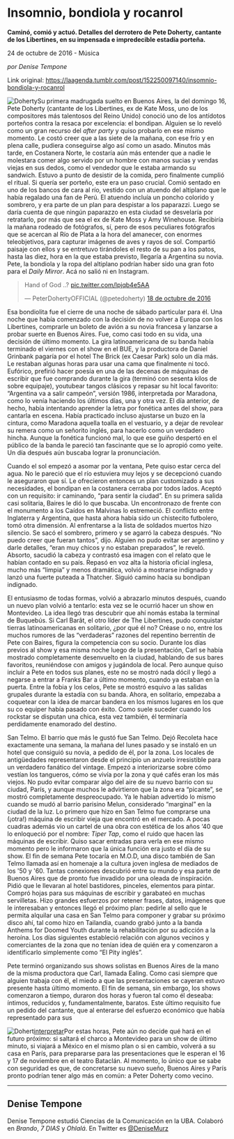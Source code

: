 # Insomnio, bondiola y rocanrol

**Caminó, comió y actuó. Detalles del derrotero de Pete Doherty, cantante de los Libertines, en su impensada e impredecible estadía porteña.**

24 de octubre de 2016 - Música

_por Denise Tempone_

Link original: https://laagenda.tumblr.com/post/152250097140/insomnio-bondiola-y-rocanrol

![Doherty](https://64.media.tumblr.com/ca0fd14ee000cff0a49314150960e863/tumblr_inline_pk08nvFETl1t6q87u_500.png)Su primera
madrugada suelto en Buenos Aires, la del domingo 16, Pete Doherty (cantante de los Libertines, ex de Kate Moss, uno de los compositores más talentosos del Reino Unido)
conoció uno de los antídotos porteños contra la resaca por
excelencia: el bondipan. Alguien se lo reveló como un gran recurso
del *after party* y quiso probarlo en ese mismo momento. Le costó
creer que a las siete de la mañana, con ese frío y en plena calle,
pudiera conseguirse algo así como un asado. Minutos más tarde, en
Costanera Norte, le costaría aún más entender que a nadie le
molestara comer algo servido por un hombre con manos sucias y vendas
viejas en sus dedos, como el vendedor que le estaba armando su
sandwich. Estuvo a punto de desistir de la comida, pero finalmente
cumplió el ritual. Si quería ser porteño, este era un paso
crucial. Comió sentado en uno de los bancos de cara al río, vestido
con un atuendo del altiplano que le había regalado una fan de Perú.
El atuendo incluía un poncho colorido y sombrero, y era parte de un
plan para despistar a los paparazzi. Luego se daría cuenta de que
ningún paparazzo en esta ciudad se desvelaría por retratarlo, por
más que sea el ex de Kate Moss y Amy Winehouse. Recibiría la mañana
rodeado de fotógrafos, sí, pero de esos peculiares fotógrafos que
se acercan al Río de Plata a la hora del amanecer, con enormes
teleobjetivos, para capturar imágenes de aves y rayos de sol.
Compartió paisaje con ellos y se entretuvo tirándoles el resto de
su pan a los patos, hasta las diez, hora en la que estaba previsto,
llegaría a Argentina su novia. Pete, la bondiola y la ropa del
altiplano podrían haber sido una gran foto para el *Daily
Mirror*. Acá no salió ni en Instagram.


> Hand of God ..? [pic.twitter.com/lpjqb4e5AA](https://t.co/lpjqb4e5AA)
> 
> — PeterDohertyOFFICIAL (@petedoherty) [18 de octubre de 2016](https://twitter.com/petedoherty/status/788438593790500864)

  
Esa
bondiolita fue el cierre de una noche de sábado particular para él.
Una noche que había comenzado con la decisión de no volver a Europa
con los Libertines, comprarle un boleto de avión a su novia francesa
y lanzarse a probar suerte en Buenos Aires. Fue, como casi todo en su
vida, una decisión de último momento. La gira latinoamericana de su
banda había terminado el viernes con el show en el BUE, y la
productora de Daniel Grinbank pagaría por el hotel The Brick (ex
Caesar Park) solo un día más. Le restaban algunas horas para usar
una cama que finalmente ni tocó. Eufórico, prefirió hacer poesía
en una de las decenas de máquinas de escribir que fue comprando
durante la gira (terminó con sesenta kilos de sobre equipaje),
youtubear tangos clásicos y repasar su hit local favorito:
“Argentina va a salir campeón”, versión 1986, interpretada por
Maradona, como lo venía haciendo los últimos días, una y otra vez.
El día anterior, de hecho, había intentando aprender la letra por
fonética antes del show, para cantarla en escena. Había practicado
incluso ajustarse un buzo en la cintura, como Maradona aquella toalla
en el vestuario, y a dejar de revolear su remera como un señorito
inglés, para hacerlo como un verdadero hincha. Aunque la fonética
funcionó mal, lo que ese guiño despertó en el público de la banda
le pareció tan fascinante que se lo apropió como yeite. Un día
después aún buscaba lograr la pronunciación.

Cuando el
sol empezó a asomar por la ventana, Pete quiso estar cerca del agua.
No le pareció que el río estuviera muy lejos y se decepcionó
cuando le aseguraron que sí. Le ofrecieron entonces un plan
customizado a sus necesidades, el bondipan en la costanera cerraba
por todos lados. Aceptó con un requisito: ir caminando, “para
sentir la ciudad”. En su primera salida casi solitaria, Baires le
dió lo que buscaba. Un encontronazo de frente con el monumento a los
Caídos en Malvinas lo estremeció. El conflicto entre
Inglaterra y Argentina, que hasta ahora había sido un chistecito
futbolero, tomó otra dimensión. Al enfrentarse a la lista de
soldados muertos hizo silencio. Se sacó el sombrero, primero y se
agarró la cabeza después. “No puedo creer que fueran tantos”,
dijo. Alguien no pudo evitar ser argentino y darle detalles, “eran
muy chicos y no estaban preparados”, le reveló. Absorto, sacudió
la cabeza y contrastó esa imagen con el relato que le habían
contado en su país. Repasó en voz alta la historia oficial inglesa,
mucho más “limpia” y menos dramática, volvió a mostrarse
indignado y lanzó una fuerte puteada a Thatcher. Siguió camino
hacia su bondipan indignado.

El
entusiasmo de todas formas, volvió a abrazarlo minutos después,
cuando un nuevo plan volvió a tentarlo: esta vez se le ocurrió
hacer un show en Montevideo. La idea llegó tras descubrir que ahí
nomás estaba la terminal de Buquebús. Si Carl Barât, el otro líder
de The Libertines, pudo conquistar tierras latinoamericanas en
solitario, ¿por qué él no? Créase o no, entre los muchos
rumores de las “verdaderas” razones del repentino berrentín de
Pete con Baires, figura la competencia con su socio. Durante los días
previos al show y esa misma noche luego de la presentación, Carl se
había mostrado completamente desenvuelto en la ciudad, hablando de
sus bares favoritos, reuniéndose con amigos y jugándola de local.
Pero aunque quiso incluir a Pete en todos sus planes, este no se
mostró nada dócil y llegó a negarse a entrar a Franks Bar a último
momento, cuando ya estaban en la puerta. Entre la fobia y los celos,
Pete se mostró esquivo a las salidas grupales durante la estadía
con su banda. Ahora, en solitario, empezaba a coquetear con la idea
de marcar bandera en los mismos lugares en los que su co equiper
había pasado con éxito. Como suele suceder cuando los rockstar se
disputan una chica, esta vez también, él terminaría perdidamente
enamorado del destino.

San Telmo.
El barrio que más le gustó fue San Telmo. Dejó Recoleta hace
exactamente una semana, la mañana del lunes pasado y se instaló en
un hotel que consiguió su novia, a pedido de él, por la zona. Los
locales de antigüedades representaron desde el principio un anzuelo
irresistible para un verdadero fanático del vintage. Empezó a
interiorizarse sobre cómo vestían los tangueros, cómo se vivía
por la zona y qué cafés eran los más viejos. No pudo evitar
comparar algo del aire de su nuevo barrio con su ciudad, París, y
aunque muchos le advirtieron que la zona era “picante”, se mostró
completamente despreocupado. Ya le habían advertido lo mismo cuando
se mudó al barrio parisino Melun, considerado “marginal” en la
ciudad de la luz. Lo primero que hizo en San Telmo fue comprarse una
(¡otra!) máquina de escribir vieja que encontró en el mercado. A
pocas cuadras además vio un cartel de una obra con estética de los
años ‘40 que lo enloqueció por el nombre: *Tiper Tap*, como el
ruido que hacen las máquinas de escribir. Quiso sacar entradas
para verla en ese mismo momento pero le informaron que la única
función era justo el día de su show. El fin de semana Pete tocaría
en M.O.D, una disco también de San Telmo llamada así en homenaje a
la cultura joven inglesa de mediados de los '50 y '60.
Tantas conexiones descubrió entre su mundo y esa parte de Buenos
Aires que de pronto fue invadido por una oleada de inspiración.
Pidió que le llevaran al hotel bastidores, pinceles, elementos para
pintar. Compró hojas para sus máquinas de escribir y
garabateó en muchas servilletas. Hizo grandes esfuerzos por retener
frases, datos, imágenes que le interesaban y entonces llegó el
próximo plan: pedirle al sello que le permita alquilar una casa en
San Telmo para componer y grabar su próximo disco ahí, tal como
hizo en Tailandia, cuando grabó junto a la banda Anthems for Doomed
Youth durante la rehabilitación por su adicción a la heroína. Los
días siguientes estableció relación con algunos vecinos y
comerciantes de la zona que no tenían idea de quién era y comenzaron a
identificarlo simplemente como “El Pity inglés”.

Pete
terminó organizando sus shows solistas en Buenos Aires de la mano de
la misma productora que Carl, llamada Ealing. Como casi siempre que
alguien trabaja con él, el miedo a que las presentaciones se
cayeran estuvo presente hasta último momento. El fin de semana, sin
embargo, los shows comenzaron a tiempo, duraron dos horas y fueron
tal como él deseaba: íntimos, reducidos y, fundamentalmente,
baratos. Este último requisito fue un pedido del cantante, que al
enterarse del esfuerzo económico que había representado para sus


![Dohert](https://64.media.tumblr.com/b050b5c6ca3d8f5370c1659034e8cfce/tumblr_inline_pk08nwe9wT1t6q87u_250.jpg)[interpretar](https://www.youtube.com/watch?v=6sxz9cGMkf8)Por estas
horas, Pete aún no decide qué hará en el futuro próximo: si
saltará el charco a Montevideo para un show de último minuto, si
viajará a México en el mismo plan o si en cambio, volverá a su
casa en París, para prepararse para las presentaciones que le
esperan el 16 y 17 de noviembre en el teatro Bataclán. Al momento,
lo único que se sabe con seguridad es que, de concretarse su nuevo
sueño, Buenos Aires y París pronto podrían tener algo más en
común: a Peter Doherty como vecino.

  




---

 Denise Tempone
---------------

 Denise Tempone estudió Ciencias de la Comunicación en la UBA. Colaboró en *Brando*, *7 DIAS* y *Ohlalá*. En Twitter es [@DeniseMurz](https://twitter.com/DeniseMurz) 

